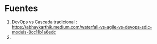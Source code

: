 # Fuentes
1. DevOps vs Cascada tradicional : https://abhaykarthik.medium.com/waterfall-vs-agile-vs-devops-sdlc-models-8cc11b1a6edc
2. 